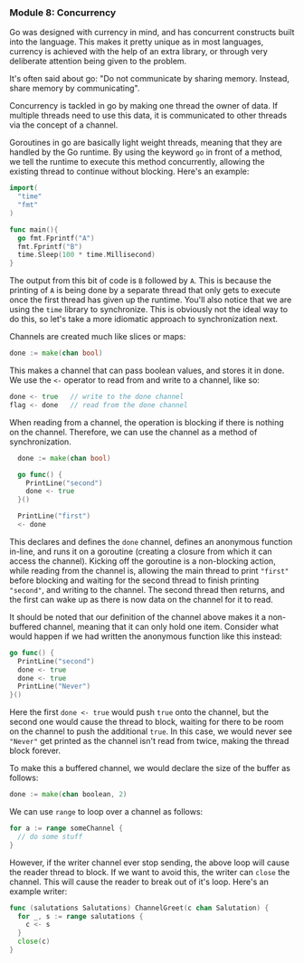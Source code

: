 ### Module 8: Concurrency

Go was designed with currency in mind, and has concurrent constructs built into the language. This makes it pretty unique as in most languages, currency is achieved with the help of an extra library, or through very deliberate attention being given to the problem.

It's often said about go: "Do not communicate by sharing memory. Instead, share memory by communicating".

Concurrency is tackled in go by making one thread the owner of data. If multiple threads need to use this data, it is communicated to other threads via the concept of a channel.

Goroutines in go are basically light weight threads, meaning that they are handled by the Go runtime. By using the keyword `go` in front of a method, we tell the runtime to execute this method concurrently, allowing the existing thread to continue without blocking. Here's an example:
```go
import(
  "time"
  "fmt"
)

func main(){
  go fmt.Fprintf("A")
  fmt.Fprintf("B")
  time.Sleep(100 * time.Millisecond)
}
```

The output from this bit of code is `B` followed by `A`. This is because the printing of `A` is being done by a separate thread that only gets to execute once the first thread has given up the runtime. You'll also notice that we are using the `time` library to synchronize. This is obviously not the ideal way to do this, so let's take a more idiomatic approach to synchronization next.

Channels are created much like slices or maps:
```go
done := make(chan bool)
```
This makes a channel that can pass boolean values, and stores it in done. We use the `<-` operator to read from and write to a channel, like so:
```go
done <- true   // write to the done channel
flag <- done   // read from the done channel
```
When reading from a channel, the operation is blocking if there is nothing on the channel. Therefore, we can use the channel as a method of synchronization.

```go
  done := make(chan bool)

  go func() {
    PrintLine("second")
    done <- true
  }()

  PrintLine("first")
  <- done
```
This declares and defines the `done` channel, defines an anonymous function in-line, and runs it on a goroutine (creating a closure from which it can access the channel). Kicking off the goroutine is a non-blocking action, while reading from the channel is, allowing the main thread to print `"first"` before blocking and waiting for the second thread to finish printing `"second"`, and writing to the channel. The second thread then returns, and the first can wake up as there is now data on the channel for it to read.

It should be noted that our definition of the channel above makes it a non-buffered channel, meaning that it can only hold one item. Consider what would happen if we had written the anonymous function like this instead:
```go
go func() {
  PrintLine("second")
  done <- true
  done <- true
  PrintLine("Never")
}()
```
Here the first `done <- true` would push `true` onto the channel, but the second one would cause the thread to block, waiting for there to be room on the channel to push the additional `true`. In this case, we would never see `"Never"` get printed as the channel isn't read from twice, making the thread block forever.

To make this a buffered channel, we would declare the size of the buffer as follows:
```go
done := make(chan boolean, 2)
```

We can use `range` to loop over a channel as follows:
```go
for a := range someChannel {
  // do some stuff
}
```
However, if the writer channel ever stop sending, the above loop will cause the reader thread to block. If we want to avoid this, the writer can `close` the channel. This will cause the reader to break out of it's loop. Here's an example writer:
```go
func (salutations Salutations) ChannelGreet(c chan Salutation) {
  for _, s := range salutations {
    c <- s
  }
  close(c)
}
```
